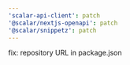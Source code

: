 ```yaml
---
'scalar-api-client': patch
'@scalar/nextjs-openapi': patch
'@scalar/snippetz': patch
---
```


fix: repository URL in package.json

